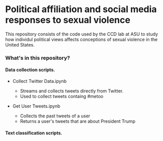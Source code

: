 # Political affiliation and social media responses to sexual violence

This repository consists of the code used by the CCD lab at ASU to study how individul political views affects conceptions of sexual violence in the United States.


### What's in this repository?
#### Data collection scripts. 
- Collect Twitter Data.ipynb
  - Streams and collects tweets directly from Twitter. 
  - Used to collect tweets containg #metoo
  
- Get User Tweets.ipynb
  - Collects the past tweets of a user
  - Returns a user's tweets that are about President Trump

#### Text classification scripts.

